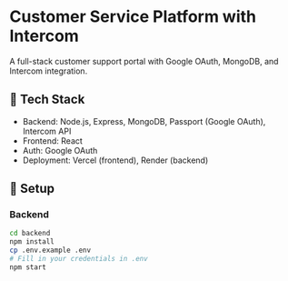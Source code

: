 # Customer Service Platform with Intercom

A full-stack customer support portal with Google OAuth, MongoDB, and Intercom integration.

## 🔧 Tech Stack
- Backend: Node.js, Express, MongoDB, Passport (Google OAuth), Intercom API
- Frontend: React
- Auth: Google OAuth
- Deployment: Vercel (frontend), Render (backend)

## 🚀 Setup

### Backend

```bash
cd backend
npm install
cp .env.example .env
# Fill in your credentials in .env
npm start
